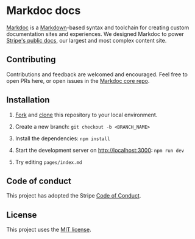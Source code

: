 # Markdoc docs

[Markdoc](https://markdoc.io) is a [Markdown](https://commonmark.org)-based syntax and toolchain for creating custom documentation sites and experiences.
We designed Markdoc to power [Stripe's public docs](http://stripe.com/docs), our largest and most complex content site.

## Contributing

Contributions and feedback are welcomed and encouraged. Feel free to open PRs here, or open issues in the [Markdoc core repo](https://github.com/markdoc/markdoc).

## Installation

1. [Fork](https://help.github.com/articles/fork-a-repo) and [clone](https://help.github.com/articles/cloning-a-repository) this repository to your local environment.

2. Create a new branch: `git checkout -b <BRANCH_NAME>`

3. Install the dependencies: `npm install`

4. Start the development server on [http://localhost:3000](http://localhost:3000): `npm run dev`

5. Try editing `pages/index.md`

## Code of conduct

This project has adopted the Stripe [Code of Conduct](https://github.com/markdoc/markdoc/blob/main/.github/CODE_OF_CONDUCT.md).

## License

This project uses the [MIT license](LICENSE).
